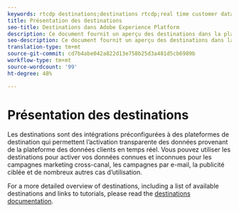 ```yaml
---
keywords: rtcdp destinations;destinations rtcdp;real time customer data platform destinations
title: Présentation des destinations
seo-title: Destinations dans Adobe Experience Platform
description: Ce document fournit un aperçu des destinations dans la plateforme de données clientes en temps réel
seo-description: Ce document fournit un aperçu des destinations dans la plateforme de données clientes en temps réel
translation-type: tm+mt
source-git-commit: cd7b4abe042a822d13e758b25d3a481d5cb6989b
workflow-type: tm+mt
source-wordcount: '99'
ht-degree: 48%

---
```



# Présentation des destinations

Les destinations sont des intégrations préconfigurées à des plateformes de destination qui permettent l’activation transparente des données provenant de la plateforme des données clients en temps réel. Vous pouvez utiliser les destinations pour activer vos données connues et inconnues pour les campagnes marketing cross-canal, les campagnes par e-mail, la publicité ciblée et de nombreux autres cas d’utilisation.

For a more detailed overview of destinations, including a list of available destinations and links to tutorials, please read the [destinations documentation](../../destinations/home.md).